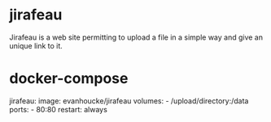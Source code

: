 # jirafeau
 Jirafeau is a web site permitting to upload a file in a simple way and give an unique link to it.

# docker-compose

jirafeau:
   image: evanhoucke/jirafeau
   volumes:
     - /upload/directory:/data
   ports:
     - 80:80
   restart: always
   
   
